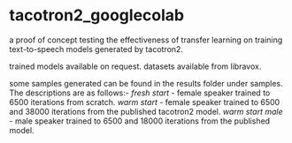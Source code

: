 # tacotron2_googlecolab
a proof of concept testing the effectiveness of transfer learning on training text-to-speech models generated by tacotron2.

trained models available on request. datasets available from libravox.

some samples generated can be found in the results folder under samples. The descriptions are as follows:-
*fresh start* - female speaker trained to 6500 iterations from scratch.
*warm start* - female speaker trained to 6500 and 38000 iterations from the published tacotron2 model.
*warm start male* - male speaker trained to 6500 and 18000 iterations from the published model.

